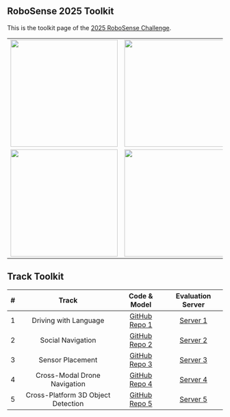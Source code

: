 ## RoboSense 2025 Toolkit

This is the toolkit page of the [2025 RoboSense Challenge](https://robosense2025.github.io/).

<table>
  <tr>
    <td><img src="https://github.com/user-attachments/assets/52f8356a-99a5-4a4f-bbcd-154b184217d0" width="250"/></td>
    <td><img src="https://github.com/user-attachments/assets/445551e5-e0d5-4dc9-8bc8-3b6b22f658fc" width="250"/></td>
    <td><img src="https://github.com/user-attachments/assets/38008d82-5e86-479e-85fb-36d257914637" width="250"/></td>
  </tr>
  <tr>
    <td><img src="https://github.com/user-attachments/assets/c469856f-c43b-4683-b2df-d4b6156add72" width="250"/></td>
    <td><img src="https://github.com/user-attachments/assets/4a2e1879-88ed-4de0-a17a-f59f8128f4db" width="250"/></td>
    <td></td>
  </tr>
</table>


## Track Toolkit

| # | Track | Code & Model | Evaluation Server |
|:-:|:-:|:-:|:-:|
| 1 | Driving with Language | [GitHub Repo 1](https://github.com/robosense2025/track1) | [Server 1](https://www.codabench.org/competitions/9285/) |
| 2 | Social Navigation | [GitHub Repo 2](https://github.com/robosense2025/track2) | [Server 2](https://eval.ai/web/challenges/challenge-page/2557/overview) |
| 3 | Sensor Placement | [GitHub Repo 3](https://github.com/robosense2025/track3) | [Server 3](https://www.codabench.org/competitions/9284/) |
| 4 | Cross-Modal Drone Navigation | [GitHub Repo 4](https://github.com/robosense2025/track4) | [Server 4](https://www.codabench.org/competitions/9219/) |
| 5 | Cross-Platform 3D Object Detection | [GitHub Repo 5](https://github.com/robosense2025/track5) | [Server 5](https://www.codabench.org/competitions/9179/) |
